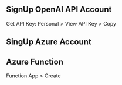 ## SignUp OpenAI API Account

Get API Key:
    Personal > View API Key > Copy


## SingUp Azure Account

## Azure Function
Function App > Create
